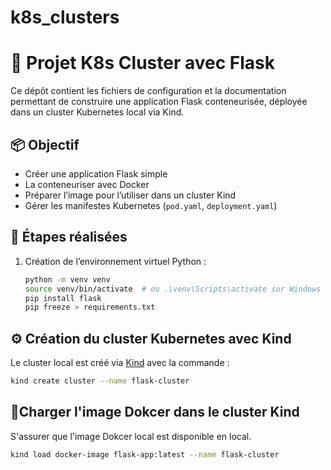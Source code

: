 # k8s_clusters
# 🚀 Projet K8s Cluster avec Flask

Ce dépôt contient les fichiers de configuration et la documentation permettant de construire une application Flask conteneurisée, déployée dans un cluster Kubernetes local via Kind.

## 📦 Objectif

- Créer une application Flask simple
- La conteneuriser avec Docker
- Préparer l’image pour l’utiliser dans un cluster Kind
- Gérer les manifestes Kubernetes (`pod.yaml`, `deployment.yaml`)

## 🧪 Étapes réalisées

1. Création de l’environnement virtuel Python :
   ```bash
   python -m venv venv
   source venv/bin/activate  # ou .\venv\Scripts\activate sur Windows
   pip install flask
   pip freeze > requirements.txt

## ⚙️ Création du cluster Kubernetes avec Kind

Le cluster local est créé via [Kind](https://kind.sigs.k8s.io/) avec la commande :

```bash
kind create cluster --name flask-cluster

```
## 🚀Charger l'image Dokcer dans le cluster Kind

S'assurer que l'image Dokcer local est disponible en local.

```bash
kind load docker-image flask-app:latest --name flask-cluster
```